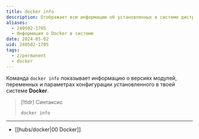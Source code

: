 ```yaml
---
title: docker info
description: Отображает всю информацию об установленных в системе дистрибуциях Docker
aliases:
  - 240502-1705
  - Информация о Docker в системе
date: 2024-05-02
uid: 240502-1705
tags:
  - z/permanent
  - docker
---
```


Команда `docker info` показывает информацию о версиях модулей, переменных и параметрах конфигурации установленного в твоей системе **Docker**.

> [!tldr] Синтаксис
> ```bash
> docker info
> ```

---

- [[hubs/docker|00 Docker]]
